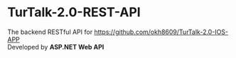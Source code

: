 # TurTalk-2.0-REST-API

The backend RESTful API for https://github.com/okh8609/TurTalk-2.0-IOS-APP   
Developed by **ASP.NET Web API**
